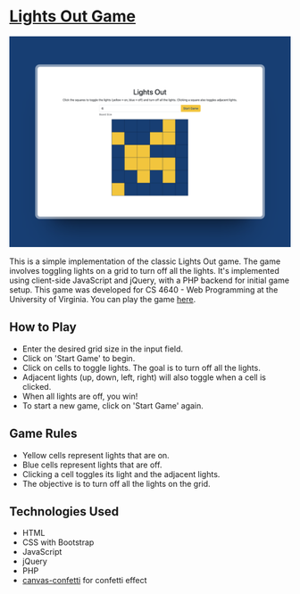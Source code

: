 # [Lights Out Game](https://cs4640.cs.virginia.edu/azk7ad/hw7)

<p align="center">
  <img src="img.png" alt="Lights Out Game" width="600">
</p>

This is a simple implementation of the classic Lights Out game. The game involves toggling lights on a grid to turn off all the lights. It's implemented using client-side JavaScript and jQuery, with a PHP backend for initial game setup. This game was developed for CS 4640 - Web Programming at the University of Virginia.
You can play the game [here](https://cs4640.cs.virginia.edu/azk7ad/hw7).

## How to Play

- Enter the desired grid size in the input field.
- Click on 'Start Game' to begin.
- Click on cells to toggle lights. The goal is to turn off all the lights.
- Adjacent lights (up, down, left, right) will also toggle when a cell is clicked.
- When all lights are off, you win!
- To start a new game, click on 'Start Game' again.

## Game Rules

- Yellow cells represent lights that are on.
- Blue cells represent lights that are off.
- Clicking a cell toggles its light and the adjacent lights.
- The objective is to turn off all the lights on the grid.

## Technologies Used

- HTML
- CSS with Bootstrap
- JavaScript
- jQuery
- PHP
- [canvas-confetti](https://github.com/catdad/canvas-confetti) for confetti effect
